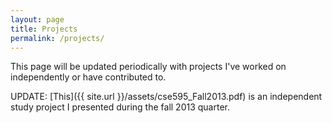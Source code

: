 ```yaml
---
layout: page
title: Projects 
permalink: /projects/
---
```


This page will be updated periodically with projects I've worked on independently or have contributed to. 

UPDATE: [This]({{ site.url }}/assets/cse595_Fall2013.pdf) is an independent study project I presented during the fall 2013 quarter. 
